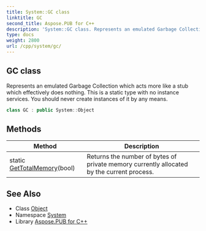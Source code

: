 ```yaml
---
title: System::GC class
linktitle: GC
second_title: Aspose.PUB for C++
description: 'System::GC class. Represents an emulated Garbage Collection which acts more like a stub which effectively does nothing. This is a static type with no instance services. You should never create instances of it by any means in C++.'
type: docs
weight: 2800
url: /cpp/system/gc/
---
```

## GC class


Represents an emulated Garbage Collection which acts more like a stub which effectively does nothing. This is a static type with no instance services. You should never create instances of it by any means.

```cpp
class GC : public System::Object
```

## Methods

| Method | Description |
| --- | --- |
| static [GetTotalMemory](./gettotalmemory/)(bool) | Returns the number of bytes of private memory currently allocated by the current process. |
## See Also

* Class [Object](../object/)
* Namespace [System](../)
* Library [Aspose.PUB for C++](../../)
